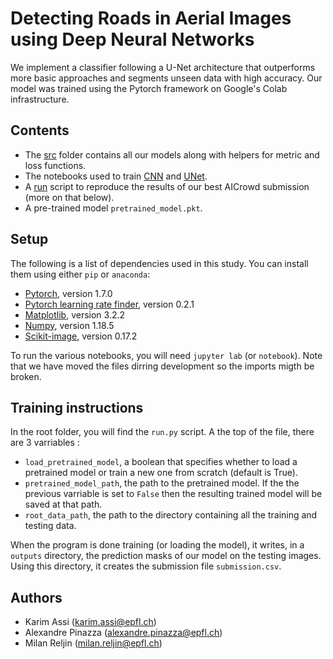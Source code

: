 # Detecting Roads in Aerial Images using Deep Neural Networks

We implement a classifier following a U-Net architecture that outperforms more basic approaches and segments unseen data with high accuracy. Our model was trained using the Pytorch framework on Google's Colab infrastructure. 

## Contents

- The [src](src) folder contains all our models along with helpers for metric and loss functions.
- The notebooks used to train [CNN](CNN.ipynb) and [UNet](Unet.ipynb). 
- A [run](run.py) script to reproduce the results of our best AICrowd submission (more on that below). 
- A pre-trained model `pretrained_model.pkt`.
 
## Setup

The following is a list of dependencies used in this study. You can install them using either `pip` or `anaconda`:
- [Pytorch](https://pytorch.org/), version 1.7.0
- [Pytorch learning rate finder](https://github.com/davidtvs/pytorch-lr-finder), version 0.2.1
- [Matplotlib](https://matplotlib.org/), version 3.2.2
- [Numpy](https://numpy.org/), version 1.18.5
- [Scikit-image](https://scikit-image.org/), version 0.17.2

To run the various notebooks, you will need `jupyter lab` (or `notebook`). Note that we have moved the files dirring development so the imports migth be broken.

## Training instructions

In the root folder, you will find the `run.py` script. A the top of the file, there are 3 varriables :
- `load_pretrained_model`, a boolean that specifies whether to load a pretrained model or train a new one from scratch (default is True).
- `pretrained_model_path`, the path to the pretrained model. If the the previous varriable is set to `False`  then the resulting trained model will be saved at that path.
- `root_data_path`, the path to the directory containing all the training and testing data.

When the program is done training (or loading the model), it writes, in a `outputs` directory, the prediction masks of our model on the testing images. Using this directory, it creates the submission file `submission.csv`.

## Authors

- Karim Assi (karim.assi@epfl.ch)
- Alexandre Pinazza (alexandre.pinazza@epfl.ch)
- Milan Reljin (milan.reljin@epfl.ch)
